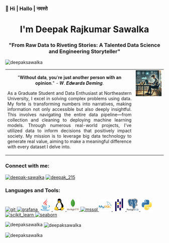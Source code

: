 ### 👋 Hi | Hallo | नमस्ते  


<h1 align="center"> I'm Deepak Rajkumar Sawalka</h1>
<h3 align="center">"From Raw Data to Riveting Stories: A Talented Data Science and Engineering Storyteller"</h3>

<p align="left"> <img src="https://komarev.com/ghpvc/?username=deepaksawalka&label=Profile%20views&color=0e75b6&style=flat" alt="deepaksawalka" /> </p>

<table width="100%">
  <tr>
    <!-- Content Cell -->
    <td valign="top" style="text-align: left;">
      <p align="center">"𝐖𝐢𝐭𝐡𝐨𝐮𝐭 𝐝𝐚𝐭𝐚, 𝐲𝐨𝐮'𝐫𝐞 𝐣𝐮𝐬𝐭 𝐚𝐧𝐨𝐭𝐡𝐞𝐫 𝐩𝐞𝐫𝐬𝐨𝐧 𝐰𝐢𝐭𝐡 𝐚𝐧 𝐨𝐩𝐢𝐧𝐢𝐨𝐧." - 𝑾. 𝑬𝒅𝒘𝒂𝒓𝒅𝒔 𝑫𝒆𝒎𝒊𝒏𝒈.</p>
      <p align="justify"> As a Graduate Student and Data Enthusiast at Northeastern University, I excel in solving complex problems using data. My forte is transforming numbers into narratives, making information not only accessible but also deeply insightful. This involves navigating the entire data pipeline—from collection and cleaning to deploying machine learning models. Through numerous real-world projects, I've utilized data to inform decisions that positively impact society. My mission is to leverage big data technology to generate real value, aiming to make a meaningful difference with every dataset I delve into.</p>
    </td>
    <!-- Image Cell -->
    <td valign="top" style="text-align: right;">
      <img src="https://github.com/DeepakSawalka/DeepakSawalka/blob/main/Image" style="max-width: 100%,max-height: 100%;">
    </td>
  </tr>
</table>

<h3 align="left">Connect with me:</h3>
<p align="left">
<a href="https://linkedin.com/in/deepak-sawalka" target="blank"><img align="center" src="https://raw.githubusercontent.com/rahuldkjain/github-profile-readme-generator/master/src/images/icons/Social/linked-in-alt.svg" alt="deepak-sawalka" height="30" width="40" /></a>
<a href="https://twitter.com/deepak_215" target="blank"><img align="center" src="https://raw.githubusercontent.com/rahuldkjain/github-profile-readme-generator/master/src/images/icons/Social/twitter.svg" alt="deepak_215" height="30" width="40" /></a>
</p>

<h3 align="left">Languages and Tools:</h3>
<p align="left"> <a href="https://git-scm.com/" target="_blank" rel="noreferrer"> <img src="https://www.vectorlogo.zone/logos/git-scm/git-scm-icon.svg" alt="git" width="40" height="40"/> </a> <a href="https://grafana.com" target="_blank" rel="noreferrer"> <img src="https://www.vectorlogo.zone/logos/grafana/grafana-icon.svg" alt="grafana" width="40" height="40"/> </a> <a href="https://www.java.com" target="_blank" rel="noreferrer"> <img src="https://raw.githubusercontent.com/devicons/devicon/master/icons/java/java-original.svg" alt="java" width="40" height="40"/> </a> <a href="https://www.linux.org/" target="_blank" rel="noreferrer"> <img src="https://raw.githubusercontent.com/devicons/devicon/master/icons/linux/linux-original.svg" alt="linux" width="40" height="40"/> </a> <a href="https://www.mongodb.com/" target="_blank" rel="noreferrer"> <img src="https://raw.githubusercontent.com/devicons/devicon/master/icons/mongodb/mongodb-original-wordmark.svg" alt="mongodb" width="40" height="40"/> </a> <a href="https://www.microsoft.com/en-us/sql-server" target="_blank" rel="noreferrer"> <img src="https://www.svgrepo.com/show/303229/microsoft-sql-server-logo.svg" alt="mssql" width="40" height="40"/> </a> <a href="https://www.mysql.com/" target="_blank" rel="noreferrer"> <img src="https://raw.githubusercontent.com/devicons/devicon/master/icons/mysql/mysql-original-wordmark.svg" alt="mysql" width="40" height="40"/> </a> <a href="https://pandas.pydata.org/" target="_blank" rel="noreferrer"> <img src="https://raw.githubusercontent.com/devicons/devicon/2ae2a900d2f041da66e950e4d48052658d850630/icons/pandas/pandas-original.svg" alt="pandas" width="40" height="40"/> </a> <a href="https://www.postgresql.org" target="_blank" rel="noreferrer"> <img src="https://raw.githubusercontent.com/devicons/devicon/master/icons/postgresql/postgresql-original-wordmark.svg" alt="postgresql" width="40" height="40"/> </a> <a href="https://www.python.org" target="_blank" rel="noreferrer"> <img src="https://raw.githubusercontent.com/devicons/devicon/master/icons/python/python-original.svg" alt="python" width="40" height="40"/> </a> <a href="https://scikit-learn.org/" target="_blank" rel="noreferrer"> <img src="https://upload.wikimedia.org/wikipedia/commons/0/05/Scikit_learn_logo_small.svg" alt="scikit_learn" width="40" height="40"/> </a> <a href="https://seaborn.pydata.org/" target="_blank" rel="noreferrer"> <img src="https://seaborn.pydata.org/_images/logo-mark-lightbg.svg" alt="seaborn" width="40" height="40"/> </a> </p>

<p><img align="left" src="https://github-readme-stats.vercel.app/api/top-langs?username=deepaksawalka&show_icons=true&locale=en&layout=compact" alt="deepaksawalka" /></p>

<p>&nbsp;<img align="center" src="https://github-readme-stats.vercel.app/api?username=deepaksawalka&show_icons=true&locale=en" alt="deepaksawalka" /></p>

<p><img align="center" src="https://github-readme-streak-stats.herokuapp.com/?user=deepaksawalka&" alt="deepaksawalka" /></p>
